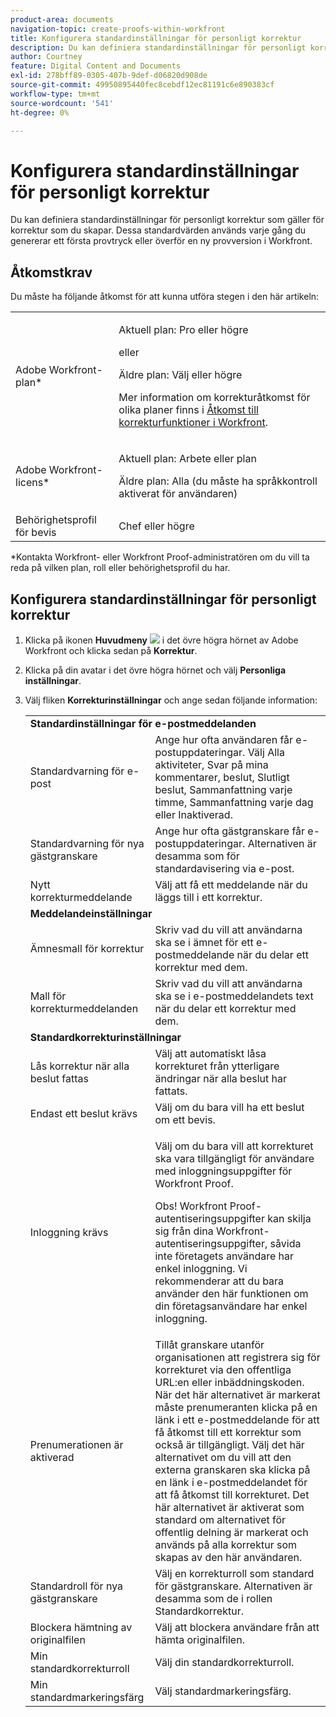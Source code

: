 ```yaml
---
product-area: documents
navigation-topic: create-proofs-within-workfront
title: Konfigurera standardinställningar för personligt korrektur
description: Du kan definiera standardinställningar för personligt korrektur som gäller för korrektur som du skapar. Dessa standardvärden används varje gång du genererar ett första provtryck eller överför en ny provversion i Workfront.
author: Courtney
feature: Digital Content and Documents
exl-id: 278bff89-0305-407b-9def-d06820d908de
source-git-commit: 49950895440fec8cebdf12ec81191c6e890383cf
workflow-type: tm+mt
source-wordcount: '541'
ht-degree: 0%

---
```


# Konfigurera standardinställningar för personligt korrektur

Du kan definiera standardinställningar för personligt korrektur som gäller för korrektur som du skapar. Dessa standardvärden används varje gång du genererar ett första provtryck eller överför en ny provversion i Workfront.

## Åtkomstkrav

Du måste ha följande åtkomst för att kunna utföra stegen i den här artikeln:

<table style="table-layout:auto"> 
 <col> 
 <col> 
 <tbody> 
  <tr> 
   <td role="rowheader">Adobe Workfront-plan*</td> 
   <td> <p>Aktuell plan: Pro eller högre</p> <p>eller</p> <p>Äldre plan: Välj eller högre</p> <p>Mer information om korrekturåtkomst för olika planer finns i <a href="/help/quicksilver/administration-and-setup/manage-workfront/configure-proofing/access-to-proofing-functionality.md" class="MCXref xref">Åtkomst till korrekturfunktioner i Workfront</a>.</p> </td> 
  </tr> 
  <tr> 
   <td role="rowheader">Adobe Workfront-licens*</td> 
   <td> <p>Aktuell plan: Arbete eller plan</p> <p>Äldre plan: Alla (du måste ha språkkontroll aktiverat för användaren)</p> </td> 
  </tr> 
  <tr> 
   <td role="rowheader">Behörighetsprofil för bevis </td> 
   <td>Chef eller högre</td> 
  </tr> 
 </tbody> 
</table>

&#42;Kontakta Workfront- eller Workfront Proof-administratören om du vill ta reda på vilken plan, roll eller behörighetsprofil du har.

## Konfigurera standardinställningar för personligt korrektur

1. Klicka på ikonen **Huvudmeny** ![](assets/main-menu-icon.png) i det övre högra hörnet av Adobe Workfront och klicka sedan på **Korrektur**.

1. Klicka på din avatar i det övre högra hörnet och välj **Personliga inställningar**.
1. Välj fliken **Korrekturinställningar** och ange sedan följande information:

   <table style="table-layout:auto"> 
    <col> 
    <col> 
    <tbody> 
     <tr> 
      <td colspan="2"><strong>Standardinställningar för e-postmeddelanden</strong> </td> 
     </tr> 
     <tr> 
      <td>Standardvarning för e-post</td> 
      <td>Ange hur ofta användaren får e-postuppdateringar. Välj Alla aktiviteter, Svar på mina kommentarer, beslut, Slutligt beslut, Sammanfattning varje timme, Sammanfattning varje dag eller Inaktiverad.</td> 
     </tr> 
     <tr> 
      <td>Standardvarning för nya gästgranskare</td> 
      <td>Ange hur ofta gästgranskare får e-postuppdateringar. Alternativen är desamma som för standardavisering via e-post.</td> 
     </tr> 
     <tr> 
      <td>Nytt korrekturmeddelande</td> 
      <td>Välj att få ett meddelande när du läggs till i ett korrektur.</td> 
     </tr> 
     <tr> 
      <td colspan="2"><strong>Meddelandeinställningar</strong> </td> 
     </tr> 
     <tr> 
      <td>Ämnesmall för korrektur</td> 
      <td>Skriv vad du vill att användarna ska se i ämnet för ett e-postmeddelande när du delar ett korrektur med dem.</td> 
     </tr> 
     <tr> 
      <td>Mall för korrekturmeddelanden</td> 
      <td>Skriv vad du vill att användarna ska se i e-postmeddelandets text när du delar ett korrektur med dem.</td> 
     </tr> 
     <tr> 
      <td colspan="2"><strong>Standardkorrekturinställningar</strong> </td> 
     </tr> 
     <tr> 
      <td>Lås korrektur när alla beslut fattas</td> 
      <td>Välj att automatiskt låsa korrekturet från ytterligare ändringar när alla beslut har fattats.</td> 
     </tr> 
     <tr> 
      <td>Endast ett beslut krävs</td> 
      <td>Välj om du bara vill ha ett beslut om ett bevis.</td> 
     </tr> 
     <tr> 
      <td>Inloggning krävs</td> 
      <td> <p>Välj om du bara vill att korrekturet ska vara tillgängligt för användare med inloggningsuppgifter för Workfront Proof.</p> <p>Obs! Workfront Proof-autentiseringsuppgifter kan skilja sig från dina Workfront-autentiseringsuppgifter, såvida inte företagets användare har enkel inloggning. Vi rekommenderar att du bara använder den här funktionen om din företagsanvändare har enkel inloggning.</p> </td> 
     </tr> 
     <tr> 
      <td>Prenumerationen är aktiverad</td> 
      <td>Tillåt granskare utanför organisationen att registrera sig för korrekturet via den offentliga URL:en eller inbäddningskoden. När det här alternativet är markerat måste prenumeranten klicka på en länk i ett e-postmeddelande för att få åtkomst till ett korrektur som också är tillgängligt. Välj det här alternativet om du vill att den externa granskaren ska klicka på en länk i e-postmeddelandet för att få åtkomst till korrekturet. Det här alternativet är aktiverat som standard om alternativet för offentlig delning är markerat och används på alla korrektur som skapas av den här användaren. </td> 
     </tr> 
     <tr> 
      <td>Standardroll för nya gästgranskare</td> 
      <td>Välj en korrekturroll som standard för gästgranskare. Alternativen är desamma som de i rollen Standardkorrektur.</td> 
     </tr> 
     <tr> 
      <td>Blockera hämtning av originalfilen</td> 
      <td>Välj att blockera användare från att hämta originalfilen. </td> 
     </tr> 
     <tr> 
      <td>Min standardkorrekturroll</td> 
      <td>Välj din standardkorrekturroll. </td> 
     </tr> 
     <tr> 
      <td>Min standardmarkeringsfärg</td> 
      <td>Välj standardmarkeringsfärg. </td> 
     </tr> 
    </tbody> 
   </table>
